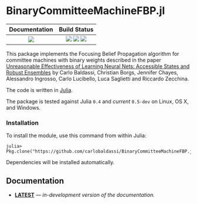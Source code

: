 # BinaryCommitteeMachineFBP.jl

| **Documentation**                       | **Build Status**                                                                                |
|:---------------------------------------:|:-----------------------------------------------------------------------------------------------:|
| [![][docs-latest-img]][docs-latest-url] | [![][travis-img]][travis-url] [![][appveyor-img]][appveyor-url] [![][codecov-img]][codecov-url] |

This package implements the Focusing Belief Propagation algorithm for
committee machines with binary weights described in the paper
[Unreasonable Effectiveness of Learning Neural Nets: Accessible States and Robust Ensembles](http://arxiv.org/abs/1605.06444)
by Carlo Baldassi, Christian Borgs, Jennifer Chayes, Alessandro Ingrosso, Carlo Lucibello, Luca Saglietti and Riccardo Zecchina.

The code is written in [Julia](http://julialang.org).

The package is tested against Julia `0.4` and *current* `0.5-dev` on Linux, OS X, and Windows.

### Installation

To install the module, use this command from within Julia:

```
julia> Pkg.clone("https://github.com/carlobaldassi/BinaryCommitteeMachineFBP.jl")
```

Dependencies will be installed automatically.

## Documentation

- [**LATEST**][docs-latest-url] &mdash; *in-development version of the documentation.*

[docs-latest-img]: https://img.shields.io/badge/docs-latest-blue.svg
[docs-latest-url]: https://carlobaldassi.github.io/BinaryCommitteeMachineFBP.jl/latest

[travis-img]: https://travis-ci.org/carlobaldassi/BinaryCommitteeMachineFBP.jl.svg?branch=master
[travis-url]: https://travis-ci.org/carlobaldassi/BinaryCommitteeMachineFBP.jl

[appveyor-img]: https://ci.appveyor.com/api/projects/status/aeclj3cs8c2l0tvt/branch/master?svg=true
[appveyor-url]: https://ci.appveyor.com/project/carlobaldassi/binarycommitteemachinefbp-jl/branch/master

[codecov-img]: https://codecov.io/gh/carlobaldassi/BinaryCommitteeMachineFBP.jl/branch/master/graph/badge.svg
[codecov-url]: https://codecov.io/gh/carlobaldassi/BinaryCommitteeMachineFBP.jl
